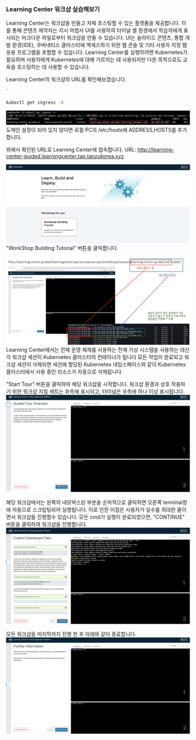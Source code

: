### Learning Center 워크샵 실습해보기

Learning Center는 워크샵을 만들고 자체 호스팅할 수 있는 플랫폼을 제공합니다. 이를 통해 콘텐츠 제작자는 지시 마법사 UI를 사용하여 
터미널 셸 환경에서 학습자에게 표시되는 마크다운 파일로부터 워크샵을 만들 수 있습니다. UI는 슬라이드 콘텐츠, 통합 개발 환경(IDE), 쿠버네티스 클러스터에 액세스하기 위한 웹 콘솔 및 기타 사용자 지정 웹 응용 프로그램을 포함할 수 있습니다.
Learning Center를 실행하려면 Kubernetes가 필요하며 사용자에게 Kubernetes에 대해 가르치는 데 사용되지만 다른 목적으로도 교육을 호스팅하는 데 사용할 수 있습니다.



Learning Center의 워크샵의 URL를 확인해보겠습니다.

`
```cmd
kubectl get ingress -A
```

![](../images/lc-00.png)
도매인 설정이 되어 있지 않다면 로컬 PC의 /etc/hosts에 ADDRESS,HOSTS를 추가합니다.


위에서 확인된 URL로 Learning Center에 접속합니다.
URL: http://learning-center-guided.learningcenter.tap.tanzukorea.xyz

![](../images/lc-001.png)
"WorkShop Building Tutorial" 버튼을 클릭합니다.


![](../images/lc-h0.png)
Learning Center에서는 전체 운영 체제를 사용하는 전체 가상 시스템을 사용하는 대신 각 워크샵 세션이 Kubernetes 클러스터의 컨테이너가 됩니다
모든 작업이 완료되고 워크샵 세션이 삭제되면 세션에 할당된 Kubernetes 네임스페이스와 같이 Kubernetes 클러스터에서 사용 중인 리소스가 자동으로 삭제됩니다.


"Start Tour" 버튼을 클릭하여 해당 워크샵을 시작합니다.
워크샵 환경과 상호 작용하기 위한 워크샵 지침 세트는 좌측에 표시되고, 터미널은 우측에 하나 이상 표시됩니다.
![](../images/lc-002.png)


해당 워크샵에서는 왼쪽의 네모박스된 부분을 순차적으로 클릭하면 오른쪽 terminal창에 자동으로 스크립팅되어 실행됩니다.
이로 인한 이점은 사용자가 실수를 최대한 줄이면서 워크샵을 진행할수 있습니다. 
모든 cmd가 실행이 완료되었으면, "CONTINUE" 버튼을 클릭하여 워크샵을 진행합니다.
![](../images/lc-19.png)


모든 워크샵을 마지막까지 진행 한 후 아래와 같이 종료합니다.
![](../images/lc-f.png)


